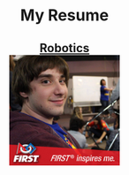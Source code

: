 <center>
<h1>My Resume</h1>
<h2><a href="/robotics">Robotics</a>
<br>

<img src="profile.jpg" alt="Tayler Uva" style="width: 200px;"/>
</a>
</center>
